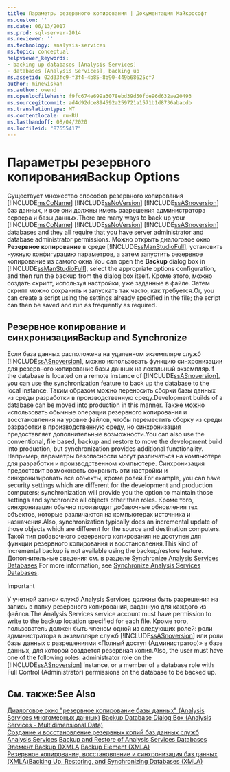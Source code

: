 ```yaml
---
title: Параметры резервного копирования | Документация Майкрософт
ms.custom: ''
ms.date: 06/13/2017
ms.prod: sql-server-2014
ms.reviewer: ''
ms.technology: analysis-services
ms.topic: conceptual
helpviewer_keywords:
- backing up databases [Analysis Services]
- databases [Analysis Services], backing up
ms.assetid: 02d33fc9-f3f4-4b85-8b90-449b68625cf7
author: minewiskan
ms.author: owend
ms.openlocfilehash: f9fc674e699a3078ebd39d50fde96d632ae20493
ms.sourcegitcommit: ad4d92dce894592a259721a1571b1d8736abacdb
ms.translationtype: MT
ms.contentlocale: ru-RU
ms.lasthandoff: 08/04/2020
ms.locfileid: "87655417"
---
```

# <a name="backup-options"></a><span data-ttu-id="d6e06-102">Параметры резервного копирования</span><span class="sxs-lookup"><span data-stu-id="d6e06-102">Backup Options</span></span>
  <span data-ttu-id="d6e06-103">Существует множество способов резервного копирования [!INCLUDE[msCoName](../../includes/msconame-md.md)] [!INCLUDE[ssNoVersion](../../includes/ssnoversion-md.md)] [!INCLUDE[ssASnoversion](../../includes/ssasnoversion-md.md)] баз данных, и все они должны иметь разрешения администратора сервера и базы данных.</span><span class="sxs-lookup"><span data-stu-id="d6e06-103">There are many ways to back up your [!INCLUDE[msCoName](../../includes/msconame-md.md)] [!INCLUDE[ssNoVersion](../../includes/ssnoversion-md.md)] [!INCLUDE[ssASnoversion](../../includes/ssasnoversion-md.md)] databases and they all require that you have server administrator and database administrator permissions.</span></span> <span data-ttu-id="d6e06-104">Можно открыть диалоговое окно **Резервное копирование** в среде [!INCLUDE[ssManStudioFull](../../includes/ssmanstudiofull-md.md)], установить нужную конфигурацию параметров, а затем запустить резервное копирование из самого окна.</span><span class="sxs-lookup"><span data-stu-id="d6e06-104">You can open the **Backup** dialog box in [!INCLUDE[ssManStudioFull](../../includes/ssmanstudiofull-md.md)], select the appropriate options configuration, and then run the backup from the dialog box itself.</span></span> <span data-ttu-id="d6e06-105">Кроме этого, можно создать скрипт, используя настройки, уже заданные в файле. Затем скрипт можно сохранить и запускать так часто, как требуется.</span><span class="sxs-lookup"><span data-stu-id="d6e06-105">Or, you can create a script using the settings already specified in the file; the script can then be saved and run as frequently as required.</span></span>  
  
## <a name="backup-and-synchronize"></a><span data-ttu-id="d6e06-106">Резервное копирование и синхронизация</span><span class="sxs-lookup"><span data-stu-id="d6e06-106">Backup and Synchronize</span></span>  
 <span data-ttu-id="d6e06-107">Если база данных расположена на удаленном экземпляре служб [!INCLUDE[ssASnoversion](../../includes/ssasnoversion-md.md)], можно использовать функцию синхронизации для резервного копирование базы данных на локальный экземпляр.</span><span class="sxs-lookup"><span data-stu-id="d6e06-107">If the database is located on a remote instance of [!INCLUDE[ssASnoversion](../../includes/ssasnoversion-md.md)], you can use the synchronization feature to back up the database to the local instance.</span></span> <span data-ttu-id="d6e06-108">Таким образом можно переносить сборки базы данных из среды разработки в производственную среду.</span><span class="sxs-lookup"><span data-stu-id="d6e06-108">Development builds of a database can be moved into production in this manner.</span></span> <span data-ttu-id="d6e06-109">Также можно использовать обычные операции резервного копирования и восстановления на уровне файлов, чтобы переместить сборку из среды разработки в производственную среду, но синхронизация предоставляет дополнительные возможности.</span><span class="sxs-lookup"><span data-stu-id="d6e06-109">You can also use the conventional, file based, backup and restore to move the development build into production, but synchronization provides additional functionality.</span></span> <span data-ttu-id="d6e06-110">Например, параметры безопасности могут различаться на компьютере для разработки и производственном компьютере. Синхронизация предоставит возможность сохранить эти настройки и синхронизировать все объекты, кроме ролей.</span><span class="sxs-lookup"><span data-stu-id="d6e06-110">For example, you can have security settings which are different for the development and production computers; synchronization will provide you the option to maintain those settings and synchronize all objects other than roles.</span></span> <span data-ttu-id="d6e06-111">Кроме того, синхронизация обычно производит добавочные обновления тех объектов, которые различаются на компьютерах источника и назначения.</span><span class="sxs-lookup"><span data-stu-id="d6e06-111">Also, synchronization typically does an incremental update of those objects which are different for the source and destination computers.</span></span> <span data-ttu-id="d6e06-112">Такой тип добавочного резервного копирования не доступен для функции резервного копирования и восстановления.</span><span class="sxs-lookup"><span data-stu-id="d6e06-112">This kind of incremental backup is not available using the backup/restore feature.</span></span> <span data-ttu-id="d6e06-113">Дополнительные сведения см. в разделе [Synchronize Analysis Services Databases](synchronize-analysis-services-databases.md).</span><span class="sxs-lookup"><span data-stu-id="d6e06-113">For more information, see [Synchronize Analysis Services Databases](synchronize-analysis-services-databases.md).</span></span>  
  
> [!IMPORTANT]  
>  <span data-ttu-id="d6e06-114">У учетной записи служб Analysis Services должны быть разрешения на запись в папку резервного копирования, заданную для каждого из файлов.</span><span class="sxs-lookup"><span data-stu-id="d6e06-114">The Analysis Services service account must have permission to write to the backup location specified for each file.</span></span> <span data-ttu-id="d6e06-115">Кроме того, пользователь должен быть членом одной из следующих ролей: роли администратора в экземпляре служб [!INCLUDE[ssASnoversion](../../includes/ssasnoversion-md.md)] или роли базы данных с разрешениями «Полный доступ (Администратор)» в базе данных, для которой создается резервная копия.</span><span class="sxs-lookup"><span data-stu-id="d6e06-115">Also, the user must have one of the following roles: administrator role on the [!INCLUDE[ssASnoversion](../../includes/ssasnoversion-md.md)] instance, or a member of a database role with Full Control (Administrator) permissions on the database to be backed up.</span></span>  
  
## <a name="see-also"></a><span data-ttu-id="d6e06-116">См. также:</span><span class="sxs-lookup"><span data-stu-id="d6e06-116">See Also</span></span>  
 <span data-ttu-id="d6e06-117">[Диалоговое окно "резервное копирование базы данных" &#40;Analysis Services многомерных данных&#41;](../backup-database-dialog-box-analysis-services-multidimensional-data.md) </span><span class="sxs-lookup"><span data-stu-id="d6e06-117">[Backup Database Dialog Box &#40;Analysis Services - Multidimensional Data&#41;](../backup-database-dialog-box-analysis-services-multidimensional-data.md) </span></span>  
 <span data-ttu-id="d6e06-118">[Создание и восстановление резервных копий баз данных служб Analysis Services](backup-and-restore-of-analysis-services-databases.md) </span><span class="sxs-lookup"><span data-stu-id="d6e06-118">[Backup and Restore of Analysis Services Databases](backup-and-restore-of-analysis-services-databases.md) </span></span>  
 <span data-ttu-id="d6e06-119">[Элемент Backup &#40;&#41;XMLA](https://docs.microsoft.com/bi-reference/xmla/xml-elements-commands/backup-element-xmla) </span><span class="sxs-lookup"><span data-stu-id="d6e06-119">[Backup Element &#40;XMLA&#41;](https://docs.microsoft.com/bi-reference/xmla/xml-elements-commands/backup-element-xmla) </span></span>  
 [<span data-ttu-id="d6e06-120">Резервное копирование, восстановление и синхронизация баз данных (XMLA)</span><span class="sxs-lookup"><span data-stu-id="d6e06-120">Backing Up, Restoring, and Synchronizing Databases &#40;XMLA&#41;</span></span>](../multidimensional-models-scripting-language-assl-xmla/backing-up-restoring-and-synchronizing-databases-xmla.md)  
  
  

